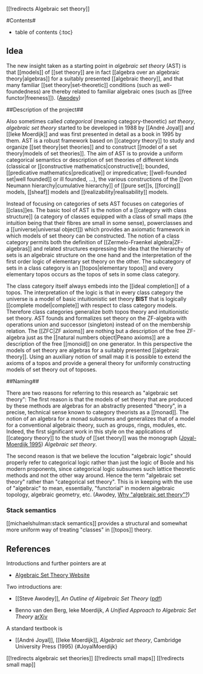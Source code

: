 [[!redirects Algebraic set theory]]

#Contents#
* table of contents
{:toc}

## Idea

The new insight taken as a starting point in _algebraic set theory_ (AST) is that [[models]] of [[set theory]] are in fact [[algebra over an algebraic theory|algebras]] for a suitably presented [[algebraic theory]], and that many familiar [[set theory|set-theoretic]] conditions (such as well-foundedness) are thereby related to familiar algebraic ones (such as [[free functor|freeness]]). ([Awodey](#Awodey))


##Description of the project##

Also sometimes called _categorical_ (meaning category-theoretic) _set theory_, _algebraic set theory_ started to be developed in 1988 by [[André Joyal]] and [[Ieke Moerdijk]] and was first presented in detail as a book in 1995 by them. AST is a robust framework based on [[category theory]] to study and organize [[set theory|set theories]] and to construct [[model of a set theory|models of set theories]]. The aim of AST is to provide a uniform categorical semantics or description of set theories of different kinds (classical or [[constructive mathematics|constructive]]; bounded, [[predicative mathematics|predicative]] or impredicative; [[well-founded set|well founded]] or ill founded, ...), the various constructions of the [[von Neumann hierarchy|cumulative hierarchy]] of [[pure set]]s, [[forcing]] models, [[sheaf]] models and [[realizability|realisability]] models.

Instead of focusing on categories of sets AST focuses on categories of [[class]]es. The basic tool of AST is the notion of a [[category with class structure]] (a category of classes equipped with a class of small maps (the intuition being that their fibres are small in some sense), powerclasses and a [[universe|universal object]]) which provides an axiomatic framework in which models of set theory can be constructed. The notion of a class category permits both the definition of [[Zermelo-Fraenkel algebra|ZF-algebras]] and related structures expressing the idea that the hierarchy of sets is an algebraic structure on the one hand and the interpretation of the first order logic of elementary set theory on the other. The subcategory of sets in a class category is an [[topos|elementary topos]] and every elementary topos occurs as the topos of sets in some class category.

The class category itself always embeds into the [[ideal completion]] of a topos. The interpretation of the logic is that in every class category the universe is a model of basic intuitionistic set theory $\mathbf{BIST}$ that is logically [[complete model|complete]] with respect to class category models. Therefore class categories generalize both topos theory and intuitionistic set theory. AST founds and formalizes set theory on the ZF-algebra with operations union and successor (singleton) instead of on the membership relation. The [[ZFC|ZF axioms]] are nothing but a description of the free ZF-algebra just as the [[natural numbers object|Peano axioms]] are a description of the free [[monoid]] on one generator. In this perspective the models of set theory are algebras for a suitably presented [[algebraic theory]]. Using an auxiliary notion of small map it is possible to extend the axioms of a topos and provide a general theory for uniformly constructing models of set theory out of toposes.


##Naming##

There are two reasons for referring to this research as "algebraic set theory": The first reason is that the models of set theory that are produced by these methods are algebras for an abstractly presented "theory", in a precise, technical sense known to category theorists as a [[monad]]. The notion of an algebra for a monad subsumes and generalizes that of a model for a conventional algebraic theory, such as groups, rings, modules, etc. Indeed, the first significant work in this style on the applications of [[category theory]] to the study of [[set theory]] was the monograph ([Joyal-Moerdijk 1995](#JoyalMoerdijk)) _Algebraic set theory_. 

The second reason is that we believe the locution "algebraic logic" should properly refer to categorical logic rather than just the logic of Boole and his modern proponents, since categorical logic subsumes such lattice theoretic methods and not the other way around. Hence the term "algebraic set theory" rather than "categorical set theory". This is in keeping with the use of "algebraic" to mean, essentially, "functorial" in modern algebraic topology, algebraic geometry, etc. (Awodey, [Why "algebraic set theory"?](http://www.phil.cmu.edu/projects/ast/whyast.html))

### Stack semantics
[[michaelshulman:stack semantics]] provides a structural and somewhat more uniform way of treating "classes" in [[topos]] theory.

## References

Introductions and further pointers are at

* [Algebraic Set Theory Website](http://www.phil.cmu.edu/projects/ast/index.html)

Two introductions are: 

* [[Steve Awodey]], _An Outline of Algebraic Set Theory_ ([pdf](http://caae.phil.cmu.edu/projects/ast/Papers/awodey_outline.pdf))

* Benno van den Berg, Ieke Moerdijk, _A Unified Approach to Algebraic Set Theory_ [arXiv](http://arxiv.org/abs/0710.3066)

A standard textbook is

* [[André Joyal]], [[Ieke Moerdijk]], _Algebraic set theory_, Cambridge University Press (1995)
 {#JoyalMoerdijk}

[[!redirects algebraic set theories]]
[[!redirects small maps]]
[[!redirects small map]]

